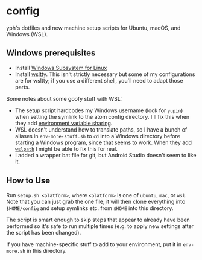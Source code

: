 # config

yph's dotfiles and new machine setup scripts for Ubuntu, macOS, and Windows (WSL).

## Windows prerequisites

* Install [Windows Subsystem for Linux](https://docs.microsoft.com/en-us/windows/wsl/about)
* Install [wsltty](https://github.com/mintty/wsltty). This isn't strictly necessary but some of my
  configurations are for wsltty; if you use a different shell, you'll need to adapt those parts.

Some notes about some goofy stuff with WSL:

* The setup script hardcodes my Windows username (look for `yupin`) when setting the symlink to the
  atom config directory. I'll fix this when they add
  [environment variable sharing](https://blogs.msdn.microsoft.com/commandline/2017/12/22/share-environment-vars-between-wsl-and-windows/).
* WSL doesn't understand how to translate paths, so I have a bunch of aliases in `env-more-stuff.sh`
  to `cd` into a Windows directory before starting a Windows program, since that seems to work.
  When they add [`wslpath`](https://github.com/MicrosoftDocs/WSL/releases/tag/17046) I might be able
  to fix this for real.
* I added a wrapper bat file for git, but Android Studio doesn't seem to like it.

## How to Use

Run `setup.sh <platform>`, where `<platform>` is one of `ubuntu`, `mac`, or `wsl`. Note that you
can just grab the one file; it will then clone everything into `$HOME/config` and setup symlinks
etc. from `$HOME` into this directory.

The script is smart enough to skip steps that appear to already have been performed so it's safe to
run multiple times (e.g. to apply new settings after the script has been changed).

If you have machine-specific stuff to add to your environment, put it in `env-more.sh` in this
directory.

